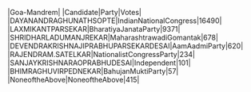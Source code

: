  
|Goa-Mandrem|
|Candidate|Party|Votes|
|DAYANANDRAGHUNATHSOPTE|IndianNationalCongress|16490|
|LAXMIKANTPARSEKAR|BharatiyaJanataParty|9371|
|SHRIDHARLADUMANJREKAR|MaharashtrawadiGomantak|678|
|DEVENDRAKRISHNAJIPRABHUPARSEKARDESAI|AamAadmiParty|620|
|RAJENDRAM.SATELKAR|NationalistCongressParty|234|
|SANJAYKRISHNARAOPRABHUDESAI|Independent|101|
|BHIMRAGHUVIRPEDNEKAR|BahujanMuktiParty|57|
|NoneoftheAbove|NoneoftheAbove|415|
